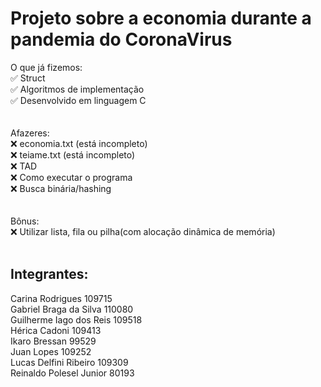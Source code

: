 # Projeto sobre a economia durante a pandemia do CoronaVirus


O que já fizemos: <br>
✅ Struct <br>
✅ Algoritmos de implementação <br>
✅ Desenvolvido em linguagem C <br>
<br> <br>
Afazeres: <br>
❌ economia.txt (está incompleto) <br>
❌ teiame.txt (está incompleto) <br>
❌ TAD <br>
❌ Como executar o programa <br>
❌ Busca binária/hashing <br>
 <br> <br>
Bônus: <br>
❌ Utilizar lista, fila ou pilha(com alocação dinâmica de memória) 
<br> <br>

## Integrantes:
Carina Rodrigues 109715
<br>
Gabriel Braga da Silva 110080
<br>
Guilherme Iago dos Reis 109518
<br>
Hérica Cadoni 109413
<br>
Ikaro Bressan 99529
<br>
Juan Lopes 109252
<br>
Lucas Delfini Ribeiro 109309
<br>
Reinaldo Polesel Junior 80193


